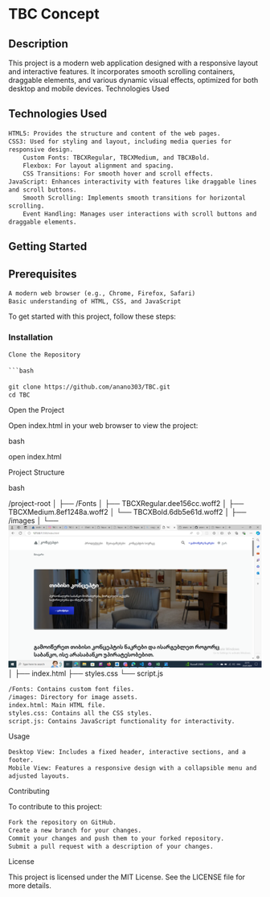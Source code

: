 # TBC Concept

## Description

This project is a modern web application designed with a responsive layout and interactive features. It incorporates smooth scrolling containers, draggable elements, and various dynamic visual effects, optimized for both desktop and mobile devices.
Technologies Used

## Technologies Used

    HTML5: Provides the structure and content of the web pages.
    CSS3: Used for styling and layout, including media queries for responsive design.
        Custom Fonts: TBCXRegular, TBCXMedium, and TBCXBold.
        Flexbox: For layout alignment and spacing.
        CSS Transitions: For smooth hover and scroll effects.
    JavaScript: Enhances interactivity with features like draggable lines and scroll buttons.
        Smooth Scrolling: Implements smooth transitions for horizontal scrolling.
        Event Handling: Manages user interactions with scroll buttons and draggable elements.

## Getting Started

## Prerequisites

    A modern web browser (e.g., Chrome, Firefox, Safari)
    Basic understanding of HTML, CSS, and JavaScript

To get started with this project, follow these steps:

### Installation

    Clone the Repository

    ```bash

    git clone https://github.com/anano303/TBC.git
    cd TBC

Open the Project

Open index.html in your web browser to view the project:

bash

open index.html

Project Structure

bash

/project-root
│
├── /Fonts
│ ├── TBCXRegular.dee156cc.woff2
│ ├── TBCXMedium.8ef1248a.woff2
│ └── TBCXBold.6db5e61d.woff2
│
├── /images
│ └── ![alt text](images/image-1.png)
│
├── index.html
├── styles.css
└── script.js

    /Fonts: Contains custom font files.
    /images: Directory for image assets.
    index.html: Main HTML file.
    styles.css: Contains all the CSS styles.
    script.js: Contains JavaScript functionality for interactivity.

Usage

    Desktop View: Includes a fixed header, interactive sections, and a footer.
    Mobile View: Features a responsive design with a collapsible menu and adjusted layouts.

Contributing

To contribute to this project:

    Fork the repository on GitHub.
    Create a new branch for your changes.
    Commit your changes and push them to your forked repository.
    Submit a pull request with a description of your changes.

License

This project is licensed under the MIT License. See the LICENSE file for more details.
